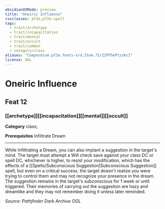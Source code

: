 ```yaml
---
obsidianUIMode: preview
title: "Oneiric Influence"
cssclasses: pf2e,pf2e-spell
tags:
  - trait/archetype
  - trait/incapacitation
  - trait/mental
  - trait/occult
  - trait/common
  - category/class
aliases: "Compendium.pf2e.feats-srd.Item.7IrZIPP5ePtzzKcI"
license: OGL
---
```

# Oneiric Influence
## Feat 12
### [[archetype]][[incapacitation]][[mental]][[occult]]

**Category** class; 



**Prerequisites** Infiltrate Dream
* * *
While Infiltrating a Dream, you can also implant a suggestion in the target's mind. The target must attempt a Will check save against your class DC or spell DC, whichever is higher, to resist your modification, which has the effects of a [[Spells/Subconscious Suggestion|Subconscious Suggestion]] spell, but even on a critical success, the target doesn't realize you were trying to control them and may not recognize your presence in the dream. The suggestion remains in the target's subconscious for 1 week or until triggered. Their memories of carrying out the suggestion are hazy and dreamlike and they may not remember doing it unless later reminded.

*Source: Pathfinder Dark Archive*
*OGL*